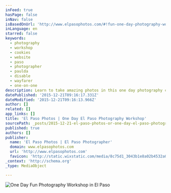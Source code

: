 ```yaml
---
inFeed: true
hasPage: false
inNav: false
isBasedOnUrl: 'http://www.elpasophotos.com/#!fun-one-day-photography-workshop/rgyub'
inLanguage: en
starred: false
keywords:
  - photography
  - workshop
  - cookies
  - website
  - paso
  - photographer
  - paulda
  - disable
  - wayfarer
  - one-on-one
description: Learn to take amazing photos in this one day photography class taught by El Paso Professional Photographer Mark Paulda.
datePublished: '2015-12-21T09:16:17.331Z'
dateModified: '2015-12-21T09:16:13.966Z'
author: []
related: []
app_links: []
title: 'El Paso Photos | One Day El Paso Photography Workshop'
sourcePath: _posts/2015-12-21-el-paso-photos-or-one-day-el-paso-photography-workshop.md
published: true
authors: []
publisher:
  name: 'El Paso Photos | El Paso Photographer'
  domain: www.elpasophotos.com
  url: 'http://www.elpasophotos.com'
  favicon: 'http://static.wixstatic.com/media/8c75d1_3043b1e8a02b4532a078985fc7188468.gif/v1/fill/w_16%2Ch_16%2Clg_1/8c75d1_3043b1e8a02b4532a078985fc7188468.gif'
_context: 'http://schema.org'
_type: MediaObject

---
```

![One Day Fun Photography Workshop in El Paso](https://s3-us-west-2.amazonaws.com/the-grid-img/p/5f40d845c3bb19db4e96c510c6b51017d707ffcb.jpg)